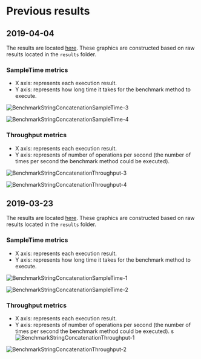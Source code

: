 # Previous results

## 2019-04-04

The results are located [here](http://jmh.morethan.io/?sources=https://raw.githubusercontent.com/opentracing-contrib/java-benchmarks/master/opentracing-benchmark-simple-java/results/jmh-2019-04-04-21-05-06.json,https://raw.githubusercontent.com/opentracing-contrib/java-benchmarks/master/opentracing-benchmark-simple-java/results/jmh-2019-04-04-21-35-41.json,https://raw.githubusercontent.com/opentracing-contrib/java-benchmarks/master/opentracing-benchmark-simple-java/results/jmh-2019-04-04-22-37-07.json&topBar=Opentracing%20simple%20java).
These graphics are constructed based on raw results located in the ``results`` folder.

### SampleTime metrics

- X axis: represents each execution result.
- Y axis: represents how long time it takes for the benchmark method to execute.

![BenchmarkStringConcatenationSampleTime-3](../results-imgs/BenchmarkStringConcatenationSampleTime.3.png)

![BenchmarkStringConcatenationSampleTime-4](../results-imgs/BenchmarkStringConcatenationSampleTime.4.png)

### Throughput metrics

- X axis: represents each execution result.
- Y axis: represents of number of operations per second  (the number of times per second the benchmark method could be executed).

![BenchmarkStringConcatenationThroughput-3](../results-imgs/BenchmarkStringConcatenationThroughput.3.png)

![BenchmarkStringConcatenationThroughput-4](../results-imgs/BenchmarkStringConcatenationThroughput.4.png)

## 2019-03-23

The results are located [here](http://jmh.morethan.io/?sources=https://raw.githubusercontent.com/opentracing-contrib/java-benchmarks/master/opentracing-benchmark-simple-java/results/jmh-2019-03-23-17-20-02.json,https://raw.githubusercontent.com/opentracing-contrib/java-benchmarks/master/opentracing-benchmark-simple-java/results/jmh-2019-03-23-17-51-44.json,https://raw.githubusercontent.com/opentracing-contrib/java-benchmarks/master/opentracing-benchmark-simple-java/results/jmh-2019-03-23-18-20-12.json&topBar=Opentracing%20simple%20java).
These graphics are constructed based on raw results located in the ``results`` folder.

### SampleTime metrics

- X axis: represents each execution result.
- Y axis: represents how long time it takes for the benchmark method to execute.

![BenchmarkStringConcatenationSampleTime-1](../results-imgs/BenchmarkStringConcatenationSampleTime.1.png)

![BenchmarkStringConcatenationSampleTime-2](../results-imgs/BenchmarkStringConcatenationSampleTime.2.png)

### Throughput metrics

- X axis: represents each execution result.
- Y axis: represents of number of operations per second  (the number of times per second the benchmark method could be executed).
s
![BenchmarkStringConcatenationThroughput-1](../results-imgs/BenchmarkStringConcatenationThroughput.1.png)

![BenchmarkStringConcatenationThroughput-2](../results-imgs/BenchmarkStringConcatenationThroughput.2.png)

